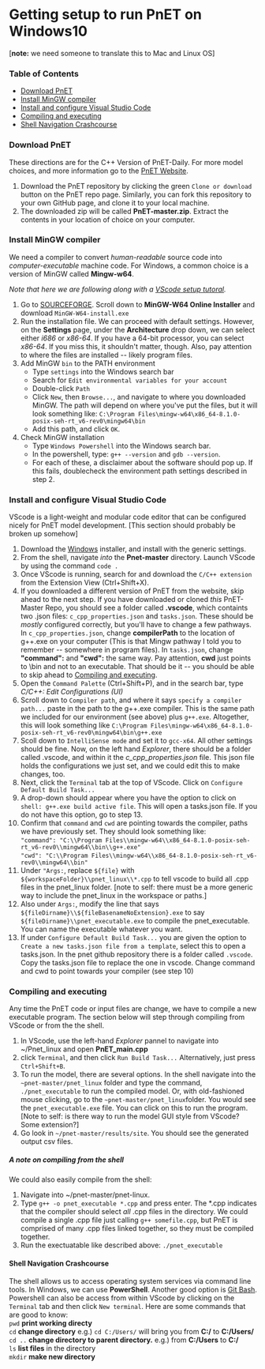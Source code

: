 # Getting setup to run PnET on Windows10
[**note:** we need someone to translate this to Mac and Linux OS] <br/>
### Table of Contents
+ [Download PnET](#download-pnet)
+ [Install MinGW compiler](#install-mingw-compiler)
+ [Install and configure Visual Studio Code](#install-and-configure-visual-studio-code)
+ [Compiling and executing](#compiling-and-executing) 
+ [Shell Navigation Crashcourse](#shell-navigation-crashcourse)
### Download PnET 
These directions are for the C++ Version of PnET-Daily. For more model choices, and more information go to the [PnET Website](http://www.pnet.sr.unh.edu/). 

1. Download the PnET repository by clicking the green `Clone or download` button on the PnET repo page. Similarly, you can fork this repository to your own GitHub page, and clone it to your local machine. 
2.  The downloaded zip will be called **PnET-master.zip**. Extract the contents in your location of choice on your computer.
### Install MinGW compiler
We need a compiler to convert *human-readable* source code into *computer-executable* machine code. For Windows, a common choice is a version of MinGW called **Mingw-w64**. 

*Note that here we are following along with a [VScode setup tutoral](https://code.visualstudio.com/docs/cpp/config-mingw).*
1. Go to [SOURCEFORGE](https://sourceforge.net/projects/mingw-w64/files/). Scroll down to **MinGW-W64 Online Installer** and download `MinGW-W64-install.exe`
2. Run the installation file. We can proceed with default settings. However, on the **Settings** page, under the **Architecture** drop down, we can select either *i686* or *x86-64*. If you have a 64-bit processor, you can select *x86-64*. If you miss this, it shouldn't matter, though.  Also, pay attention to where the files are installed -- likely program files.
3. Add MinGW `bin` to the PATH environment
   + Type `settings` into the Windows search bar
   + Search for `Edit environmental variables for your account`
   + Double-click `Path`
   + Click `New`, then `Browse...`, and navigate to where you downloaded MinGW. The path will depend on where you've put the files, but it will look something like: `C:\Program Files\mingw-w64\x86_64-8.1.0-posix-seh-rt_v6-rev0\mingw64\bin`
    + Add this path, and click `OK`. 
4. Check MinGW installation
   + Type `Windows Powershell` into the Windows search bar. 
   + In the powershell, type:
    `g++ --version`
     and
    `gdb --version`.
    + For each of these, a disclaimer about the software should pop up. If this fails, doublecheck the environment path settings described in step 2. 
### Install and configure Visual Studio Code
VScode is a light-weight and modular code editor that can be configured nicely for PnET model development. [This section should probably be broken up somehow]
1. Download the [Windows](https://code.visualstudio.com/download) installer, and install with the generic settings.
2. From the shell, navigate *into* the **Pnet-master** directory. Launch VScode by using the command `code .` 
3. Once VScode is running, search for and download the `C/C++ extension` from the Extension View (Ctrl+Shift+X). 
4. If you downloaded a different version of PnET from the website, skip ahead to the next step. If you have downloaded or cloned *this* PnET-Master Repo, you should see a folder called **.vscode**, which containts two .json files: `c_cpp_properties.json` and `tasks.json`. These should be *mostly* configured correctly, but you'll have to change a few pathways. In `c_cpp_properties.json`, change **compilerPath** to the location of g++.exe on your computer (This is that Mingw pathway I told you to remember -- somewhere in program files). In `tasks.json`, change **"command":** and **"cwd":** the same way. Pay attention, **cwd** just points to \\bin and not to an executable. That should be it -- you should be able to skip ahead to [Compiling and executing](#compiling-and-executing).
5. Open the `Command Palette` (Ctrl+Shift+P), and in the search bar, type *C/C++: Edit Configurations (UI)*
6. Scroll down to `Compiler path`, and where it says `specify a compiler path...` paste in the path to the g++.exe compiler. This is the same path we included for our environment (see above) plus `g++.exe`. Altogether, this will look something like `C:\Program Files\mingw-w64\x86_64-8.1.0-posix-seh-rt_v6-rev0\mingw64\bin\g++.exe`
7. Scoll down to `IntelliSense mode` and set it to `gcc-x64`. All other settings should be fine. Now, on the left hand *Explorer*, there should be a folder called .vscode, and within it the *c_cpp_properties.json* file. This json file holds the configurations we just set, and we could edit this to make changes, too. 
8. Next, click the `Terminal` tab at the top of VScode. Click on `Configure Default Build Task...`
9. A drop-down should appear where you have the option to click on `shell: g++.exe build active file`. This will open a tasks.json file. If you do not have this option, go to step 13.
10. Confirm that `command` and `cwd` are pointing towards the compiler, paths we have previously set. They should look something like: <br/>
`"command": "C:\\Program Files\\mingw-w64\\x86_64-8.1.0-posix-seh-rt_v6-rev0\\mingw64\\bin\\g++.exe"` <br/>
`"cwd": "C:\\Program Files\\mingw-w64\\x86_64-8.1.0-posix-seh-rt_v6-rev0\\mingw64\\bin"`
11. Under `"Args:`, replace `${file}` with `${workspaceFolder}\\pnet_linux\\*.cpp` to tell vscode to build all .cpp files in the pnet_linux folder. [note to self: there must be a more generic way to include the pnet_linux in the workspace or paths.]
12. Also under `Args:`, modify the line that says `${fileDirname}\\${fileBasenameNoExtension}.exe` to say `${fileDirname}\\pnet_executable.exe` to compile the pnet_executable. You can name the executable whatever you want.
13. If under `Configure Default Build Task...` you are given the option to `Create a new tasks.json file from a template`, select this to open a tasks.json. In the pnet github repository there is a folder called `.vscode`. Copy the tasks.json file to replace the one in vscode. Change command and cwd to point towards your compiler (see step 10)

### Compiling and executing
Any time the PnET code or input files are change, we have to compile a new executable program. The section below will step through compiling from VScode or from the the shell.
1. In VScode, use the left-hand *Explorer* pannel to navigate into  ~/Pnet_linux and open **PnET_main.cpp**
2. click `Terminal`, and then click `Run Build Task...` Alternatively, just press `Ctrl+Shift+B`.
3. To run the model, there are several options. In the shell navigate into the `~pnet-master/pnet_linux` folder and type the command, `./pnet_executable` to run the compiled model. Or, with old-fashioned mouse clicking, go to the `~pnet-master/pnet_linux`folder. You would see the `pnet_executable.exe` file. You can click on this to run the program. [Note to self: is there way to run the model GUI style from VScode? Some extension?]
4. Go look in `~/pnet-master/results/site`. You should see the generated output csv files.

##### A note on compiling from the shell
We could also easily compile from the shell:
1. Navigate into ~/pnet-master/pnet-linux.
2. Type `g++ -o pnet_executable *.cpp` and press enter. The \*.cpp indicates that the compiler should select *all* .cpp files in the directory. We could compile a single .cpp file just calling `g++ somefile.cpp`, but PnET is comprised of many .cpp files linked together, so they must be compiled together.
3. Run the exectuatable like described above: `./pnet_executable`



#### Shell Navigation Crashcourse
The shell allows us to access operating system services via command line tools. In Windows, we can use **PowerShell**. Another good option is [Git Bash](https://git-scm.com/downloads). Powershell can also be access from within VScode by clicking on the `Terminal` tab and then click `New terminal`. Here are some commands that are good to know: <br/>
`pwd` **print working directy** <br/>
`cd` **change directory** e.g.) `cd C:/Users/` will bring you from **C:/** to **C:/Users/** <br/>
`cd ..` **change directory to parent directory.** e.g.) from **C:/Users** to **C:/** <br/>
`ls` **list files** in the directory <br/>
`mkdir` **make new directory**
